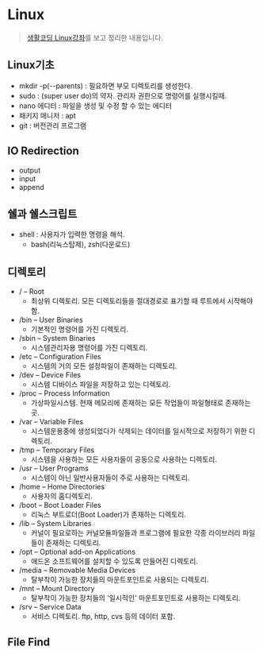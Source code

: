 # Linux
> [생활코딩 Linux강좌](https://opentutorials.org/course/2598)를 보고 정리한 내용입니다.

## Linux기초
* mkdir -p(--parents) : 필요하면 부모 디렉토리를 생성한다.
* sudo : (super user do)의 약자. 관리자 권한으로 명령어를 실행시킬때.
* nano 에디터 : 파일을 생성 및 수정 할 수 있는 에디터
* 패키지 매니저 : apt
* git : 버전관리 프로그램

## IO Redirection
* output
* input
* append

## 쉘과 쉘스크립트
* shell : 사용자가 입력한 명령을 해석.
	* bash(리눅스탑제), zsh(다운로드)

## 디렉토리
* /  – Root
	* 최상위 디렉토리. 모든 디렉토리들을 절대경로로 표기할 때 루트에서 시작해야함.
* /bin – User Binaries
	* 기본적인 명령어를 가진 디렉토리.
* /sbin – System Binaries
	* 시스템관리자용 명령어를 가진 디렉토리.
* /etc – Configuration Files
	* 시스템의 거의 모든 설정파일이 존재하는 디렉토리.
* /dev – Device Files
	* 시스템 디바이스 파일을 저장하고 있는 디렉토리.
* /proc – Process Information
	* 가상파일시스템. 현재 메모리에 존재하는 모든 작업들이 파일형태로 존재하는 곳.
* /var – Variable Files
	* 시스템운용중에 생성되었다가 삭제되는 데이터를 일시적으로 저장하기 위한 디렉토리.
* /tmp – Temporary Files
	* 시스템을 사용하는 모든 사용자들이 공동으로 사용하는 디렉토리.
* /usr – User Programs
	* 시스템이 아닌 일반사용자들이 주로 사용하는 디렉토리.
* /home – Home Directories
	* 사용자의 홈디렉토리.
* /boot – Boot Loader Files
	* 리눅스 부트로더(Boot Loader)가 존재하는 디렉토리.
* /lib – System Libraries
	* 커널이 필요로하는 커널모듈파일들과 프로그램에 필요한 각종 라이브러리 파일들이 존재하는 디렉토리.
* /opt – Optional add-on Applications
	* 애드온 소프트웨어를 설치할 수 있도록 만들어진 디렉토리.
* /media – Removable Media Devices
	* 탈부착이 가능한 장치들의 마운트포인트로 사용되는 디렉토리.
* /mnt – Mount Directory
	* 탈부착이 가능한 장치들의 '일시적인' 마운트포인트로 사용하는 디렉토리.
* /srv – Service Data
	* 서비스 디렉토리. ftp, http, cvs 등의 데이터 포함.
	
## File Find
